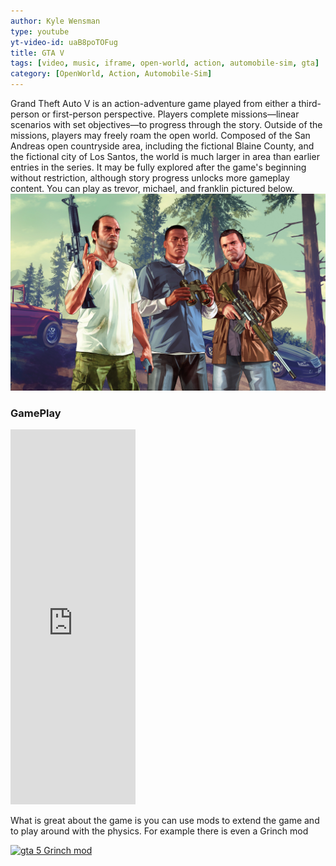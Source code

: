 ```yaml
---
author: Kyle Wensman
type: youtube
yt-video-id: uaB8poTOFug
title: GTA V
tags: [video, music, iframe, open-world, action, automobile-sim, gta]
category: [OpenWorld, Action, Automobile-Sim]
---
```

Grand Theft Auto V is an action-adventure game played from either a third-person or first-person perspective. Players complete missions—linear scenarios with set objectives—to progress through the story. Outside of the missions, players may freely roam the open world. Composed of the San Andreas open countryside area, including the fictional Blaine County, and the fictional city of Los Santos, the world is much larger in area than earlier entries in the series. It may be fully explored after the game's beginning without restriction, although story progress unlocks more gameplay content. You can play as trevor, michael, and franklin pictured below.
![gta 5 trevor michael and franklin](../img/gta-v/grand-theft-auto-v.jpg)

### GamePlay

<iframe width="200" height="600" src="https://www.youtube.com/embed/mHaJqQ20400" frameborder="0" allow="accelerometer; autoplay; encrypted-media; gyroscope; picture-in-picture" allowfullscreen></iframe>

What is great about the game is you can use mods to extend the game and to play around with the physics.
For example there is even a Grinch mod

[![gta 5 Grinch mod](http://img.youtube.com/vi/RlFaUf2YAqs/0.jpg)](https://www.youtube.com/watch?v=RlFaUf2YAqs)